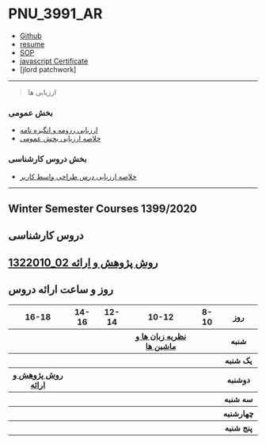 # PNU_3991_AR



- [Github](https://github.com/hadihaghighat)
- [resume](https://hadihaghighat.github.io/)
- [SOP](https://hadihaghighat.github.io/sop)
- [javascript Certificate](https://github.com/hadihaghighat/PNU_3991_AR/blob/main/JS.jpg)
- [jlord patchwork]

------------------
> ارزیابی ها

###  بخش عمومی
- [ارزیابی رزومه و انگیزه نامه](https://github.com/hadihaghighat/PNU_3991_AR/blob/main/HH_CV_CheckList_AR_3991.pdf)
- [خلاصه ارزیابی بخش عمومی](https://github.com/hadihaghighat/PNU_3991_AR/blob/main/HH_GeneralSection_CheckList_AR_3991.pdf)

### بخش دروس کارشناسی
- [خلاصه ارزیابی درس طراحی واسط کاربر](https://github.com/hadihaghighat/PNU_3991_AR/blob/main/HH_UserInterfaceDesgin_CheckList_AR_3991.pdf)
-----------------


 ## Winter Semester Courses 1399/2020
    
## دروس کارشناسی


[1322010_02 روش پژوهش و ارائه](https://github.com/AliRazavi-edu/PNU_3991/tree/master/_BSc/ResearchAndPresentationMethods/1322010_02/64_%D8%B1%D8%B6%D9%88%D8%A7%D9%86%D9%87%20%D9%86%D9%88%D8%B1%D8%B2%D8%A7%D8%A6%D9%8A)
--------------
## روز و ساعت ارائه دروس

<table style="width:100%">
  <tr>
    <th >16-18</th>
    <th >14-16</th>
    <th >12-14</th>
    <th>10-12</th>
    <th>8-10</th>
    <th>روز</th>
  </tr>
  <tr>
    <th ></th>
    <th ></th>
    <th ></th>
    <th><a  href="https://github.com/AliRazavi-edu/PNU_3991/tree/master/_BSc/Theory-of-Languages-and-Machines#TOC">نظریه زبان ها و ماشین ها</a></th>
    <th></th>
    <th>شنبه</th>
  </tr>
   <tr>
    <th ></th>
    <th ></th>
    <th></th>
    <th></th>
    <th ></th>
    <th>یک شنبه</th>
  </tr>
   <tr>
     <th ><a  href="https://github.com/AliRazavi-edu/PNU_3991/tree/master/_BSc/ResearchAndPresentationMethods#TOC">روش پژوهش و ارائه</a></th>
    <th></th>
     <th></th>
     <th></th>
     <th></th>
    <th>دوشنبه</th>
  </tr>
   <tr>
    <th ></th>
    <th ></th>
    <th></th>
    <th></th>
    <th ></th>
    <th>سه شنبه</th>
  </tr>
   <tr>
    <th ></th>
    <th ></th>
    <th></th>
    <th></th>
     <th ></th>
    <th>چهارشنبه</th>
  </tr>
   <tr>
    <th ></th>
     <th ></th>
     <th >
     <th>
    <th></th>
    <th>پنج شنبه</th>
  </tr>
</table> 
